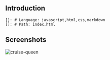 ## Introduction

    []: # Language: javascript,html,css,markdown
    []: # Path: index.html

## Screenshots

![cruise-queen](https://user-images.githubusercontent.com/33188928/179343931-8764a7d5-9053-42d2-a8da-19335912f8f6.png)
